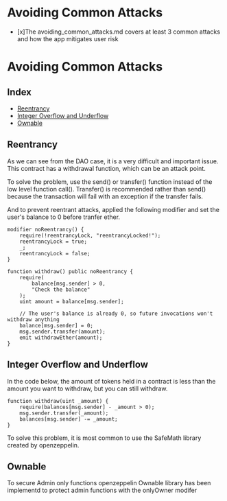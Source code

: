 # Avoiding Common Attacks

- [x]The avoiding_common_attacks.md covers at least 3 common attacks and how the app mitigates user risk

# Avoiding Common Attacks

## Index

- [Reentrancy](#reentrancy)
- [Integer Overflow and Underflow](#integer-overflow-and-underflow)
- [Ownable](#Ownable)

## Reentrancy

As we can see from the DAO case, it is a very difficult and important issue. This contract has a withdrawal function, which can be an attack point.

To solve the problem, use the send() or transfer() function instead of the low level function call(). Transfer() is recommended rather than send() because the transaction will fail with an exception if the transfer fails.

And to prevent reentrant attacks, applied the following modifier and set the user's balance to 0 before tranfer ether.

```
modifier noReentrancy() {
	require(!reentrancyLock, "reentrancyLocked!");
	reentrancyLock = true;
	_;
	reentrancyLock = false;
}

function withdraw() public noReentrancy {
	require(
		balance[msg.sender] > 0,
		"Check the balance"
	);
	uint amount = balance[msg.sender];

	// The user's balance is already 0, so future invocations won't withdraw anything
	balance[msg.sender] = 0;
	msg.sender.transfer(amount);
	emit withdrawEther(amount);
}
```

## Integer Overflow and Underflow

In the code below, the amount of tokens held in a contract is less than the amount you want to withdraw, but you can still withdraw.

```
function withdraw(uint _amount) {
    require(balances[msg.sender] - _amount > 0);
    msg.sender.transfer(_amount);
    balances[msg.sender] -= _amount;
}
```

To solve this problem, it is most common to use the SafeMath library created by openzeppelin.

## Ownable

To secure Admin only functions openzeppelin Ownable library has been implementd to protect admin functions with the onlyOwner modifer
